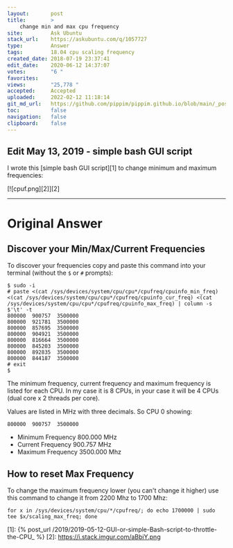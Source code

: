```yaml
---
layout:       post
title:        >
    change min and max cpu frequency
site:         Ask Ubuntu
stack_url:    https://askubuntu.com/q/1057727
type:         Answer
tags:         18.04 cpu scaling frequency
created_date: 2018-07-19 23:37:41
edit_date:    2020-06-12 14:37:07
votes:        "6 "
favorites:    
views:        "25,778 "
accepted:     Accepted
uploaded:     2022-02-12 11:18:14
git_md_url:   https://github.com/pippim/pippim.github.io/blob/main/_posts/2018/2018-07-19-change-min-and-max-cpu-frequency.md
toc:          false
navigation:   false
clipboard:    false
---
```


## Edit May 13, 2019 - simple bash GUI script

I wrote this [simple bash GUI script][1] to change minimum and maximum frequencies:

[![cpuf.png][2]][2]


----------


# Original Answer

## Discover your Min/Max/Current Frequencies

To discover your frequencies copy and paste this command into your terminal (without the `$` or `#` prompts):

``` 
$ sudo -i
# paste <(cat /sys/devices/system/cpu/cpu*/cpufreq/cpuinfo_min_freq) <(cat /sys/devices/system/cpu/cpu*/cpufreq/cpuinfo_cur_freq) <(cat /sys/devices/system/cpu/cpu*/cpufreq/cpuinfo_max_freq) | column -s $'\t' -t
800000  900757  3500000
800000  921781  3500000
800000  857695  3500000
800000  904921  3500000
800000  816664  3500000
800000  845203  3500000
800000  892835  3500000
800000  844187  3500000
# exit
$
```

The minimum frequency, current frequency and maximum frequency is listed for each CPU. In my case it is 8 CPUs, in your case it will be 4 CPUs (dual core x 2 threads per core).

Values are listed in MHz with three decimals. So CPU 0 showing:

``` 
800000  900757  3500000
```

- Minimum Frequency 800.000 MHz
- Current Frequency 900.757 MHz
- Maximum Frequency 3500.000 Mhz

## How to reset Max Frequency

To change the maximum frequency lower (you can't change it higher) use this command to change it from 2200 Mhz to 1700 Mhz:

``` 
for x in /sys/devices/system/cpu/*/cpufreq/; do echo 1700000 | sudo tee $x/scaling_max_freq; done
```


  [1]: {% post_url /2019/2019-05-12-GUI-or-simple-Bash-script-to-throttle-the-CPU_ %}
  [2]: https://i.stack.imgur.com/aBbiY.png
